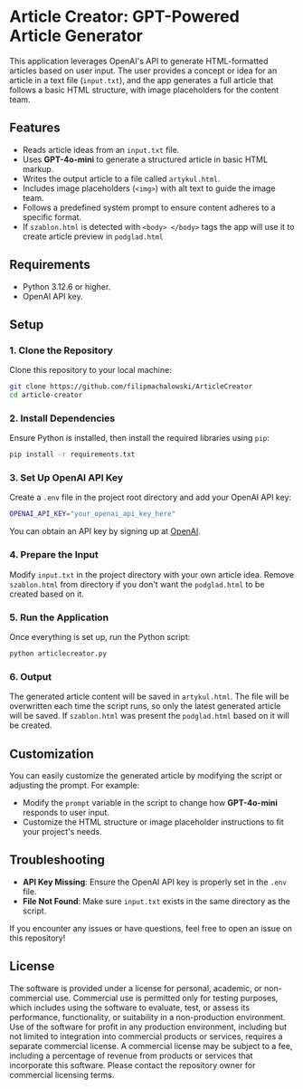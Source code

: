 # Article Creator: GPT-Powered Article Generator

This application leverages OpenAI's API to generate HTML-formatted articles based on user input. The user provides a concept or idea for an article in a text file (`input.txt`), and the app generates a full article that follows a basic HTML structure, with image placeholders for the content team.

## Features

- Reads article ideas from an `input.txt` file.
- Uses **GPT-4o-mini** to generate a structured article in basic HTML markup.
- Writes the output article to a file called `artykul.html`.
- Includes image placeholders (`<img>`) with alt text to guide the image team.
- Follows a predefined system prompt to ensure content adheres to a specific format.
- If `szablon.html` is detected with `<body> </body>` tags the app will use it to create article preview in `podglad.html`

## Requirements

- Python 3.12.6 or higher.
- OpenAI API key.

## Setup

### 1. Clone the Repository

Clone this repository to your local machine:

```bash
git clone https://github.com/filipmachalowski/ArticleCreator
cd article-creator
```

### 2. Install Dependencies

Ensure Python is installed, then install the required libraries using `pip`:

```bash
pip install -r requirements.txt
```

### 3. Set Up OpenAI API Key

Create a `.env` file in the project root directory and add your OpenAI API key:

```bash
OPENAI_API_KEY="your_openai_api_key_here"
```

You can obtain an API key by signing up at [OpenAI](https://platform.openai.com/signup).

### 4. Prepare the Input

Modify `input.txt` in the project directory with your own article idea.
Remove `szablon.html` from directory if you don't want the `podglad.html` to be created based on it.

### 5. Run the Application

Once everything is set up, run the Python script:

```bash
python articlecreator.py
```

### 6. Output

The generated article content will be saved in `artykul.html`. The file will be overwritten each time the script runs, so only the latest generated article will be saved.
If `szablon.html` was present the `podglad.html` based on it will be created.

## Customization

You can easily customize the generated article by modifying the script or adjusting the prompt. For example:

- Modify the `prompt` variable in the script to change how **GPT-4o-mini** responds to user input.
- Customize the HTML structure or image placeholder instructions to fit your project's needs.

## Troubleshooting

- **API Key Missing**: Ensure the OpenAI API key is properly set in the `.env` file.
- **File Not Found**: Make sure `input.txt` exists in the same directory as the script.

If you encounter any issues or have questions, feel free to open an issue on this repository!

## License

The software is provided under a license for personal, academic, or non-commercial use. Commercial use is permitted only for testing purposes, which includes using the software to evaluate, test, or assess its performance, functionality, or suitability in a non-production environment. Use of the software for profit in any production environment, including but not limited to integration into commercial products or services, requires a separate commercial license.
A commercial license may be subject to a fee, including a percentage of revenue from products or services that incorporate this software. Please contact the repository owner for commercial licensing terms.
